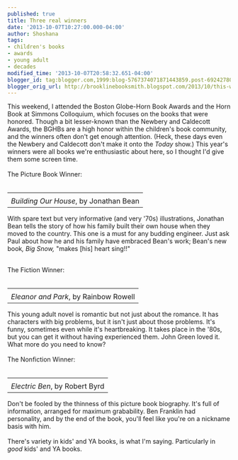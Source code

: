 ```yaml
---
published: true
title: Three real winners
date: '2013-10-07T10:27:00.000-04:00'
author: Shoshana
tags:
- children's books
- awards
- young adult
- decades
modified_time: '2013-10-07T20:58:32.651-04:00'
blogger_id: tag:blogger.com,1999:blog-5767374071871443859.post-6924278071920044597
blogger_orig_url: http://brooklinebooksmith.blogspot.com/2013/10/this-weekend-i-attended-boston-globe.html
---
```


This weekend, I attended the Boston Globe-Horn Book Awards and the Horn Book at Simmons Colloquium, which focuses on the books that were honored. Though a bit lesser-known than the Newbery and Caldecott Awards, the BGHBs are a high honor within the children's book community, and the winners often don't get enough attention. (Heck, these days even the Newbery and Caldecott don't make it onto the <i>Today</i>&nbsp;show.) This year's winners were all books we're enthusiastic about here, so I thought I'd give them some screen time.<br /><br />The Picture Book Winner:<br /><br /><table align="center" cellpadding="0" cellspacing="0" class="tr-caption-container" style="margin-left: auto; margin-right: auto; text-align: center;"><tbody><tr><td style="text-align: center;"><a class="thickbox initThickbox-processed" href="http://images.indiebound.com/236/380/9780374380236.jpg" rel="field_image_cache_0" style="background-color: white; color: #4b5cc3; font-family: 'Helvetica neue', Helvetica, Arial, Verdana, sans-serif; font-size: 12px; font-weight: bold; line-height: 18px; margin-left: auto; margin-right: auto; text-align: center; text-decoration: none;" title="Building Our House"><img src="http://images.booksense.com/images/books/236/380/FC9780374380236.JPG" style="border: 0px;" title="" /></a></td></tr><tr><td class="tr-caption" style="text-align: center;"><i>Building Our House</i>, by Jonathan Bean</td></tr></tbody></table>With spare text but very informative (and very '70s) illustrations, Jonathan Bean tells the story of how his family built their own house when they moved to the country. This one is a must for any budding engineer. Just ask Paul about how he and his family have embraced Bean's work; Bean's new book<i>, Big Snow, </i>"makes [his] heart sing!!"<br /><div><br /></div><div>The Fiction Winner:&nbsp;</div><div><br /></div><table align="center" cellpadding="0" cellspacing="0" class="tr-caption-container" style="margin-left: auto; margin-right: auto; text-align: center;"><tbody><tr><td style="text-align: center;"><a class="thickbox initThickbox-processed" href="http://images.indiebound.com/579/012/9781250012579.jpg" rel="field_image_cache_0" style="background-color: white; color: #4b5cc3; font-family: 'Helvetica neue', Helvetica, Arial, Verdana, sans-serif; font-size: 12px; font-weight: bold; line-height: 18px; margin-left: auto; margin-right: auto; text-align: center; text-decoration: none;" title="Eleanor &amp; Park"><img src="http://images.booksense.com/images/books/579/012/FC9781250012579.JPG" style="border: 0px;" title="" /></a></td></tr><tr><td class="tr-caption" style="text-align: center;"><i>Eleanor and Park</i>, by Rainbow Rowell</td></tr></tbody></table>This young adult novel is romantic but not just about the romance. It has characters with big problems, but it isn't just about those problems. It's funny, sometimes even while it's heartbreaking. It takes place in the '80s, but you can get it without having experienced them. John Green loved it. What more do you need to know?<br /><div><br /></div><div>The Nonfiction Winner:</div><div><br /></div><table align="center" cellpadding="0" cellspacing="0" class="tr-caption-container" style="margin-left: auto; margin-right: auto; text-align: center;"><tbody><tr><td style="text-align: center;"><a class="thickbox initThickbox-processed" href="http://images.indiebound.com/495/737/9780803737495.jpg" rel="field_image_cache_0" style="background-color: white; color: #4b5cc3; font-family: 'Helvetica neue', Helvetica, Arial, Verdana, sans-serif; font-size: 12px; font-weight: bold; line-height: 18px; margin-left: auto; margin-right: auto; text-align: center; text-decoration: none;" title="Electric Ben: The Amazing Life and Times of Benjamin Franklin"><img src="http://images.booksense.com/images/books/495/737/FC9780803737495.JPG" style="border: 0px;" title="" /></a></td></tr><tr><td class="tr-caption" style="text-align: center;"><i>Electric Ben</i>, by Robert Byrd</td></tr></tbody></table>Don't be fooled by the thinness of this picture book biography. It's full of information, arranged for maximum grabability. Ben Franklin had personality, and by the end of the book, you'll feel like you're on a nickname basis with him.<br /><div><br /></div><div>There's variety in kids' and YA books, is what I'm saying. Particularly in <i>good</i>&nbsp;kids' and YA books.</div>